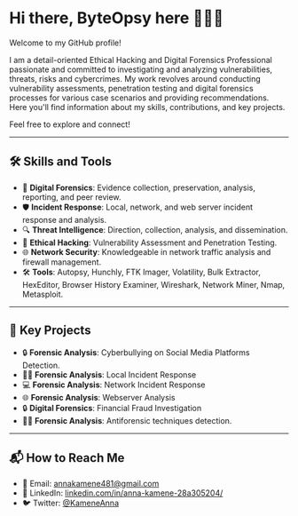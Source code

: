 # Hi there, ByteOpsy here 👩🏽‍💻

Welcome to my GitHub profile!

I am a detail-oriented Ethical Hacking and Digital Forensics Professional passionate and committed to investigating and analyzing vulnerabilities, threats, risks and cybercrimes. My work revolves around conducting vulnerability assessments, penetration testing and digital forensics processes for various case scenarios and providing recommendations. Here you'll find information about my skills, contributions, and key projects.

Feel free to explore and connect!

---

## 🛠️ Skills and Tools
- 👮 **Digital Forensics**: Evidence collection, preservation, analysis, reporting, and peer review.
- 🛡️ **Incident Response**: Local, network, and web server incident response and analysis.
- 🔍 **Threat Intelligence**: Direction, collection, analysis, and dissemination.
- 👮 **Ethical Hacking**: Vulnerability Assessment and Penetration Testing.
- 🌐 **Network Security**: Knowledgeable in network traffic analysis and firewall management.
- 🛠️ **Tools**: Autopsy, Hunchly, FTK Imager, Volatility, Bulk Extractor, HexEditor, Browser History Examiner, Wireshark, Network Miner, Nmap, Metasploit.

---

## 🔑 Key Projects
- 🔒 **Forensic Analysis**: Cyberbullying on Social Media Platforms Detection. 
- 🕵️‍♂️ **Forensic Analysis**: Local Incident Response
- 💻 **Forensic Analysis**: Network Incident Response
- 🌐 **Forensic Analysis**: Webserver Analysis
- 🔒 **Digital Forensics**: Financial Fraud Investigation
- 🕵️‍♂️ **Forensic Analysis**: Antiforensic techniques detection. 

---

## 📬 How to Reach Me
- 📧 Email: [annakamene481@gmail.com](mailto:annakamene481@gmail.com)
- 💼 LinkedIn: [linkedin.com/in/anna-kamene-28a305204/](https://www.linkedin.com/in/anna-kamene-28a305204/)
- 🐦 Twitter: [@KameneAnna](https://x.com/KameneAnna)

